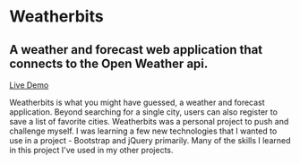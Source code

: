 # Weatherbits
## A weather and forecast web application that connects to the Open Weather api. 
[Live Demo](http://www.mitchlthompson.com/weatherbits/) 

Weatherbits is what you might have guessed, a weather and forecast application. Beyond searching for a single city, users can also register to save a list of favorite cities. Weatherbits was a personal project to push and challenge myself. I was learning a few new technologies that I wanted to use in a project - Bootstrap and jQuery primarily. Many of the skills I learned in this project I've used in my other projects.

